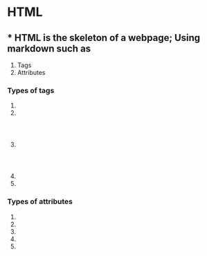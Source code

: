 # HTML

## * HTML is the skeleton of a webpage; Using markdown such as 
1. Tags
1. Attributes 

### Types of tags
1. <a>
1. <body>
1. <header>
1. <img>
1. <nav>


### Types of attributes
1. <class>
1. <id>
1. <height>
1. <href>
1. <style>

